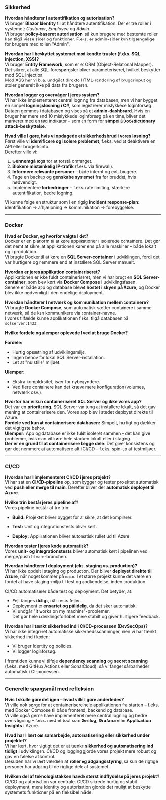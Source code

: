 ###  Sikkerhed
**Hvordan håndterer I autentifikation og autorisation?**  
Vi bruger **Blazor Identity** til at håndtere autentifikation. Der er tre roller i systemet: _Customer_, _Employee_ og _Admin_.  
Vi bruger **policy-baseret autorisation**, så kun brugere med bestemte roller kan tilgå visse sider og funktioner. F.eks. er admin-sider kun tilgængelige for brugere med rollen "Admin".

**Hvordan har I beskyttet systemet mod kendte trusler (f.eks. SQL injection, XSS)?**  
Vi bruger **Entity Framework**, som er et ORM (Object-Relational Mapper). Det sikrer, at alle SQL-forespørgsler bliver parameteriseret, hvilket beskytter mod SQL Injection.  
Mod XSS har vi bl.a. undgået direkte HTML-rendering af brugerinput og stoler generelt ikke på data fra brugeren.

**Hvordan logger og overvåger I jeres system?**  
Vi har ikke implementeret central logning fra databasen, men vi har bygget en simpel **logningsløsning i C#**, som registrerer mislykkede loginforsøg.  
Dataen gemmes i databasen og vises på et **admin-dashboard**. Hvis en bruger har mere end 10 mislykkede loginforsøg på en time, bliver det markeret med en rød indikator – som en form for **simpel DDoS/dictionary attack-beskyttelse**.

**Hvad ville I gøre, hvis vi opdagede et sikkerhedsbrud i vores løsning?**  
Først ville vi **identificere og isolere problemet**, f.eks. ved at deaktivere en API eller brugerkonto.  
Derefter ville vi:

1. **Gennemgå logs** for at forstå omfanget.
2. **Blokere mistænkelig IP-trafik** (f.eks. via firewall).
3. **Informere relevante personer** – både internt og evt. brugere.
4. Tage en backup og **genskabe systemet** fra før bruddet, hvis nødvendigt.
5. Implementere **forbedringer** – f.eks. rate limiting, stærkere autentifikation, bedre logning.

Vi kunne følge en struktur som i en rigtig **incident response-plan**: identifikation → afhjælpning → kommunikation → forebyggelse.

---

### Docker
**Hvad er Docker, og hvorfor valgte I det?**  
Docker er en platform til at køre applikationer i isolerede containere. Det gør det nemt at sikre, at applikationen kører ens på alle maskiner – både lokalt og i produktion.  
Vi brugte Docker til at køre en **SQL Server-container** i udviklingen, fordi det var hurtigere og nemmere end at installere SQL Server manuelt.

**Hvordan er jeres applikation containeriseret?**  
Applikationen er ikke fuldt containeriseret, men vi har brugt en **SQL Server-container**, som blev kørt via **Docker Compose** i udviklingsfasen.  
Senere er både app og database blevet **hostet i skyen på Azure**, og Docker blev ikke nødvendigt i den endelige deployment.

**Hvordan håndterer I netværk og kommunikation mellem containere?**  
Vi brugte **Docker Compose**, som automatisk sætter containere i samme netværk, så de kan kommunikere via container-navne.  
I vores tilfælde kunne applikationen f.eks. tilgå databasen på `sqlserver:1433`.

**Hvilke fordele og ulemper oplevede I ved at bruge Docker?**  

**Fordele:**
- Hurtig opsætning af udviklingsmiljø.
- Ingen behov for lokal SQL Server-installation.
- Let at "nulstille" miljøet.  

**Ulemper:**
- Ekstra kompleksitet, især for nybegyndere.
- Ved flere containere kan det kræve mere konfiguration (volumes, netværk osv.).
  
**Hvorfor har vi kun containeriseret SQL Server og ikke vores app?**  
Det var en **prioritering**. SQL Server var tung at installere lokalt, så det gav mening at containerisere den. Vores app blev i stedet deployet direkte til Azure.  
**Fordele ved kun at containerisere databasen:** Simpelt, hurtigt og dækker det vigtigste behov.  
**Ulemper:** App og database er ikke fuldt isoleret sammen – det kan give problemer, hvis man vil køre hele stacken lokalt eller i staging.  
**Der er en grund til at containerisere begge dele**: Det giver konsistens og gør det nemmere at automatisere alt i CI/CD – f.eks. spin-up af testmiljøer.

---

###  CI/CD
**Hvordan har I implementeret CI/CD i jeres projekt?**  
Vi har sat en **CI/CD-pipeline** op, som bygger og tester projektet automatisk ved **push eller merge til main**. Derefter bliver der **automatisk deployet til Azure**.

**Hvilke trin består jeres pipeline af?**  
Vores pipeline består af tre trin:

- **Build:** Projektet bliver bygget for at sikre, at det kompilerer.
    
- **Test:** Unit og integrationstests bliver kørt.
    
- **Deploy:** Applikationen bliver automatisk rullet ud til Azure.
    

**Hvordan tester I jeres kode automatisk?**  
Vores **unit- og integrationstests** bliver automatisk kørt i pipelinen ved merge/push til `main`-branchen.

**Hvordan håndterer I deployment (eks. staging vs. production)?**  
Vi har ikke opdelt i staging og production. Der bliver **deployet direkte til Azure**, når noget kommer på `main`. I et større projekt kunne det være en fordel at have staging-miljø til test og godkendelse, inden produktion.

CI/CD automatiserer både test og deployment. Det betyder, at:
- Fejl fanges **tidligt**, når tests fejler.
- Deployment er **ensartet og pålidelig**, da det sker automatisk.
- Vi undgår "it works on my machine"-problemer.  
    Det gør hele udviklingsforløbet mere stabilt og giver hurtigere feedback.
    
**Hvordan har I tænkt sikkerhed ind i CI/CD-processen (DevSecOps)?**  
Vi har ikke integreret automatiske sikkerhedsscanninger, men vi har tænkt sikkerhed ind i koden:

- Vi bruger Identity og policies.
- Vi logger loginforsøg.  

I fremtiden kunne vi tilføje **dependency scanning** og **secret scanning** (f.eks. med GitHub Actions eller SonarCloud), så vi fanger sårbarheder automatisk i CI-processen.

---

### Generelle spørgsmål med refleksion
**Hvis I skulle gøre det igen – hvad ville I gøre anderledes?**  
Vi ville nok sørge for at containerisere hele applikationen fra starten – f.eks. med Docker Compose til både frontend, backend og database.  
Vi ville også gerne have implementeret mere central logning og bedre overvågning – f.eks. med et tool som **Serilog**, **Grafana** eller **Application Insights** i Azure.

**Hvad har I lært om samarbejde, automatisering eller sikkerhed under projektet?**  
Vi har lært, hvor vigtigt det er at tænke **sikkerhed og automatisering ind tidligt** i udviklingen. CI/CD og logging gjorde vores projekt mere robust og gav en følelse af kontrol.  
Desuden har vi lært værdien af **roller og adgangsstyring**, så kun de rigtige personer har adgang til de rigtige dele af systemet.

**Hvilken del af teknologistakken havde størst indflydelse på jeres projekt?**  
CI/CD og autorisation var centrale. CI/CD sikrede hurtig og stabil deployment, mens Identity og autorisation gjorde det muligt at beskytte systemets funktioner på en fleksibel måde.